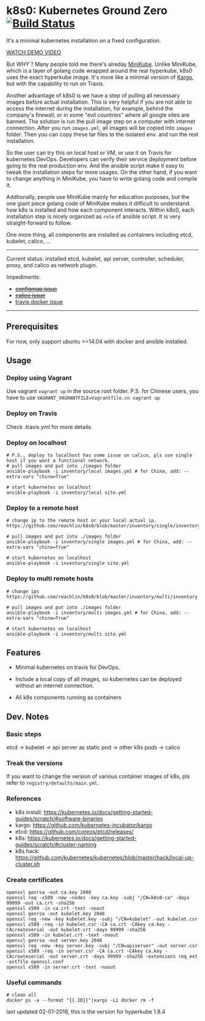 # k8s0: Kubernetes Ground Zero [![Build Status](https://travis-ci.org/reachlin/k8s0.svg)][travis]

It's a minimal kubernetes installation on a fixed configuration.

[WATCH DEMO VIDEO](https://youtu.be/umIBCQXCcvw)

But *WHY* ? Many people told me there's alreday [MiniKube](https://kubernetes.io/docs/getting-started-guides/minikube/). Unlike MiniKube, which is a layer of golang code wrapped around the real hyperkube, k8s0 uses the exact hyperkube image. It's more like a minimal version of [Kargo](https://github.com/kubernetes-incubator/kargo), but with the capability to run on Travis.

Another advantage of k8s0 is we have a step of pulling all necessary images before actual installation. This is very helpful if you are not able to access the internet during the installation, for example, behind the company's firewall, or in some "evil countries" where all google sites are banned. The solution is run the pull image step on a computer with internet connection. After you run `images.yml`, all images will be copied into `images` folder. Then you can copy these tar files to the isolated env. and run the rest installation.

So the user can try this on local host or VM, or use it on Travis for kubernetes DevOps. Developers can verify their service deployment before going to the real production env. And the ansible script make it easy to tweak the installation steps for more usages. On the other hand, if you want to change anything in MiniKube, you have to write golang code and compile it.

Addtionally, people use MiniKube mainly for education purposes, but the one giant piece golang code of MiniKube makes it difficult to understand how k8s is installed and how each component interacts. Within k8s0, each installation step is nicely organized as `role` of ansible script. It is very straight-forward to follow.

One more thing, all components are installed as containers including etcd, kubelet, calico, ...

**********************

Current status: installed etcd, kubelet, api server, controller, scheduler, proxy, and calico as network plugin.

Impediments:
* ~~[configmap issue](https://github.com/kubernetes/kubernetes/issues/46768)~~
* ~~[calico issue](https://github.com/projectcalico/calico/issues/825)~~
* [travis docker issue](https://github.com/travis-ci/travis-ci/issues/8104)

**********************

## Prerequisites

For now, only support ubuntu >=14.04 with docker and ansible installed.

## Usage

### Deploy using Vagrant
Use vagrant `vagrant up` in the source root folder.
P.S. for Chinese users, you have to use `VAGRANT_VAGRANTFILE=Vagrantfile.cn vagrant up`

### Deploy on Travis
Check .travis.yml for more details.

### Deploy on localhost
```
# P.S., deploy to localhost has some issue on calico, pls use single host if you want a functional network.
# pull images and put into ./images folder
ansible-playbook -i inventory/local images.yml # for China, add: --extra-vars "china=True"

# start kubernetes on localhost
ansible-playbook -i inventory/local site.yml
```

### Deploy to a remote host
```
# change ip to the remote host or your local actual ip.
https://github.com/reachlin/k8s0/blob/master/inventory/single/inventory

# pull images and put into ./images folder
ansible-playbook -i inventory/single images.yml # for China, add: --extra-vars "china=True"

# start kubernetes on localhost
ansible-playbook -i inventory/single site.yml
```
### Deploy to multi remote hosts
```
# change ips
https://github.com/reachlin/k8s0/blob/master/inventory/multi/inventory

# pull images and put into ./images folder
ansible-playbook -i inventory/multi images.yml # for China, add: --extra-vars "china=True"

# start kubernetes on localhost
ansible-playbook -i inventory/multi site.yml
```

## Features

* Minimal kubernetes on travis for DevOps.

* Include a local copy of all images, so kubernetes can be deployed without an internet connection.

* All k8s components running as containers

## Dev. Notes

### Basic steps

etcd -> kubelet -> api server as static pod -> other k8s pods -> calico

### Treak the versions

If you want to change the version of various container images of k8s, pls refer to `registry/defaults/main.yml`.


### References

* k8s install: https://kubernetes.io/docs/getting-started-guides/scratch/#software-binaries
* kargo: https://github.com/kubernetes-incubator/kargo
* etcd: https://github.com/coreos/etcd/releases/
* k8s: https://kubernetes.io/docs/getting-started-guides/scratch/#cluster-naming
* k8s hack: https://github.com/kubernetes/kubernetes/blob/master/hack/local-up-cluster.sh

### Create certificates

```
openssl genrsa -out ca.key 2048
openssl req -x509 -new -nodes -key ca.key -subj "/CN=k8s0-ca" -days 99999 -out ca.crt -sha256
openssl x509 -in ca.crt -text -noout
openssl genrsa -out kubelet.key 2048
openssl req -new -key kubelet.key -subj "/CN=kubelet" -out kubelet.csr
openssl x509 -req -in kubelet.csr -CA ca.crt -CAkey ca.key -CAcreateserial -out kubelet.crt -days 99999 -sha256
openssl x509 -in kubelet.crt -text -noout
openssl genrsa -out server.key 2048
openssl req -new -key server.key -subj "/CN=apiserver" -out server.csr
openssl x509 -req -in server.csr -CA ca.crt -CAkey ca.key -CAcreateserial -out server.crt -days 99999 -sha256 -extensions req_ext -extfile openssl.conf
openssl x509 -in server.crt -text -noout
```

### Useful commands

```
# clean all
docker ps -a --format "{{.ID}}"|xargs -L1 docker rm -f
```

[travis]: https://travis-ci.org/reachlin/k8s0

last updated 02-01-2018, this is the version for hyperkube 1.8.4
